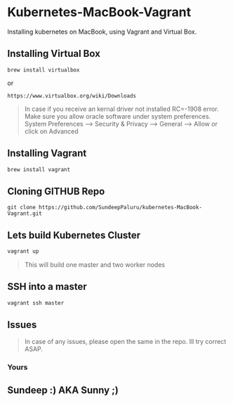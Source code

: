 # Kubernetes-MacBook-Vagrant
Installing kubernetes on MacBook, using Vagrant and Virtual Box.

## Installing Virtual Box

```shell
brew install virtualbox
```
or
```url
https://www.virtualbox.org/wiki/Downloads
```

> In case if you receive an kernal driver not installed RC=-1908 error. Make sure you allow oracle software under system preferences. System Preferences --> Security & Privacy --> General --> Allow or click on Advanced

## Installing Vagrant
```bash
brew install vagrant
```

## Cloning GITHUB Repo
```git
git clone https://github.com/SundeepPaluru/kubernetes-MacBook-Vagrant.git
```

## Lets build Kubernetes Cluster
```bash
vagrant up
```
> This will build one master and two worker nodes

## SSH into a master
```bash
vagrant ssh master
```

## Issues
> In case of any issues, please open the same in the repo. Ill try correct ASAP.

### Yours
## Sundeep :) AKA Sunny ;)